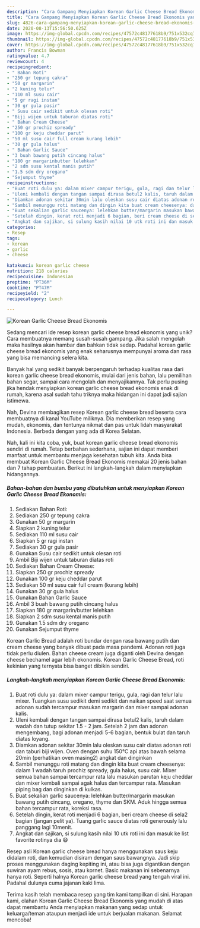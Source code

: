 ```yaml
---
description: "Cara Gampang Menyiapkan Korean Garlic Cheese Bread Ekonomis yang Lezat"
title: "Cara Gampang Menyiapkan Korean Garlic Cheese Bread Ekonomis yang Lezat"
slug: 4826-cara-gampang-menyiapkan-korean-garlic-cheese-bread-ekonomis-yang-lezat
date: 2020-08-13T15:56:50.625Z
image: https://img-global.cpcdn.com/recipes/47572c48177618b9/751x532cq70/korean-garlic-cheese-bread-ekonomis-foto-resep-utama.jpg
thumbnail: https://img-global.cpcdn.com/recipes/47572c48177618b9/751x532cq70/korean-garlic-cheese-bread-ekonomis-foto-resep-utama.jpg
cover: https://img-global.cpcdn.com/recipes/47572c48177618b9/751x532cq70/korean-garlic-cheese-bread-ekonomis-foto-resep-utama.jpg
author: Francis Bowman
ratingvalue: 4.7
reviewcount: 4
recipeingredient:
- " Bahan Roti"
- "250 gr tepung cakra"
- "50 gr margarin"
- "2 kuning telur"
- "110 ml susu cair"
- "5 gr ragi instan"
- "30 gr gula pasir"
- " Susu cair sedikit untuk olesan roti"
- "Biji wijen untuk taburan diatas roti"
- " Bahan Cream Cheese"
- "250 gr prochiz spready"
- "100 gr keju cheddar parut"
- "50 ml susu cair full cream kurang lebih"
- "30 gr gula halus"
- " Bahan Garlic Sauce"
- "3 buah bawang putih cincang halus"
- "180 gr margarinbutter lelehkan"
- "2 sdm susu kental manis putih"
- "1.5 sdm dry oregano"
- "Sejumput thyme"
recipeinstructions:
- "Buat roti dulu ya: dalam mixer campur terigu, gula, ragi dan telur lalu mixer. Tuangkan susu sedikit demi sedikit dan naikan speed saat semua adonan sudah tercampur masukan margarin dan mixer sampai adonan kalis."
- "Uleni kembali dengan tangan sampai dirasa betul2 kalis, taruh dalam wadah dan tutup sekitar 1.5 - 2 jam. Setelah 2 jam dan adonan mengembang, bagi adonan menjadi 5-6 bagian, bentuk bulat dan taruh diatas loyang."
- "Diamkan adonan sekitar 30min lalu oleskan susu cair diatas adonan roti dan taburi biji wijen. Oven dengan suhu 150°C api atas bawah selama 20min (perhatikan oven masing2) angkat dan dinginkan"
- "Sambil menunggu roti matang dan dingin kita buat cream cheesenya: dalam 1 wadah taruh prochiz spready, gula halus, susu cair. Mixer semua bahan sampai tercampur rata lalu masukan parutan keju cheddar dan mixer kembali sampai agak halus dan tercampur rata. Masukan piping bag dan dinginkan di kulkas."
- "Buat sekalian garlic saucenya: lelehkan butter/margarin masukan bawang putih cincang, oregano, thyme dan SKM. Aduk hingga semua bahan tercampur rata, koreksi rasa."
- "Setelah dingin, kerat roti menjadi 6 bagian, beri cream cheese di sela2 bagian (jangan pelit ya). Tuang garlic sauce diatas roti generously lalu panggang lagi 10menit."
- "Angkat dan sajikan, si sulung kasih nilai 10 utk roti ini dan masuk ke list favorite rotinya dia 😄"
categories:
- Resep
tags:
- korean
- garlic
- cheese

katakunci: korean garlic cheese 
nutrition: 218 calories
recipecuisine: Indonesian
preptime: "PT36M"
cooktime: "PT47M"
recipeyield: "2"
recipecategory: Lunch

---
```



![Korean Garlic Cheese Bread Ekonomis](https://img-global.cpcdn.com/recipes/47572c48177618b9/751x532cq70/korean-garlic-cheese-bread-ekonomis-foto-resep-utama.jpg)

Sedang mencari ide resep korean garlic cheese bread ekonomis yang unik? Cara membuatnya memang susah-susah gampang. Jika salah mengolah maka hasilnya akan hambar dan bahkan tidak sedap. Padahal korean garlic cheese bread ekonomis yang enak seharusnya mempunyai aroma dan rasa yang bisa memancing selera kita.

Banyak hal yang sedikit banyak berpengaruh terhadap kualitas rasa dari korean garlic cheese bread ekonomis, mulai dari jenis bahan, lalu pemilihan bahan segar, sampai cara mengolah dan menyajikannya. Tak perlu pusing jika hendak menyiapkan korean garlic cheese bread ekonomis enak di rumah, karena asal sudah tahu triknya maka hidangan ini dapat jadi sajian istimewa.

Nah, Devina membagikan resep Korean garlic cheese bread beserta cara membuatnya di kanal YouTube miliknya. Dia memberikan resep yang mudah, ekonomis, dan tentunya nikmat dan pas untuk lidah masyarakat Indonesia. Berbeda dengan yang ada di Korea Selatan.


Nah, kali ini kita coba, yuk, buat korean garlic cheese bread ekonomis sendiri di rumah. Tetap berbahan sederhana, sajian ini dapat memberi manfaat untuk membantu menjaga kesehatan tubuh kita. Anda bisa membuat Korean Garlic Cheese Bread Ekonomis memakai 20 jenis bahan dan 7 tahap pembuatan. Berikut ini langkah-langkah dalam menyiapkan hidangannya.

<!--inarticleads1-->

##### Bahan-bahan dan bumbu yang dibutuhkan untuk menyiapkan Korean Garlic Cheese Bread Ekonomis:

1. Sediakan  Bahan Roti:
1. Sediakan 250 gr tepung cakra
1. Gunakan 50 gr margarin
1. Siapkan 2 kuning telur
1. Sediakan 110 ml susu cair
1. Siapkan 5 gr ragi instan
1. Sediakan 30 gr gula pasir
1. Gunakan  Susu cair sedikit untuk olesan roti
1. Ambil Biji wijen untuk taburan diatas roti
1. Sediakan  Bahan Cream Cheese:
1. Siapkan 250 gr prochiz spready
1. Gunakan 100 gr keju cheddar parut
1. Sediakan 50 ml susu cair full cream (kurang lebih)
1. Gunakan 30 gr gula halus
1. Gunakan  Bahan Garlic Sauce
1. Ambil 3 buah bawang putih cincang halus
1. Siapkan 180 gr margarin/butter lelehkan
1. Siapkan 2 sdm susu kental manis putih
1. Gunakan 1.5 sdm dry oregano
1. Gunakan Sejumput thyme


Korean Garlic Bread adalah roti bundar dengan rasa bawang putih dan cream cheese yang banyak dibuat pada masa pandemi. Adonan roti juga tidak perlu diulen. Bahan cheese cream juga diganti oleh Devina dengan cheese bechamel agar lebih ekonomis. Korean Garlic Cheese Bread, roti kekinian yang ternyata bisa banget dibikin sendiri. 

<!--inarticleads2-->

##### Langkah-langkah menyiapkan Korean Garlic Cheese Bread Ekonomis:

1. Buat roti dulu ya: dalam mixer campur terigu, gula, ragi dan telur lalu mixer. Tuangkan susu sedikit demi sedikit dan naikan speed saat semua adonan sudah tercampur masukan margarin dan mixer sampai adonan kalis.
1. Uleni kembali dengan tangan sampai dirasa betul2 kalis, taruh dalam wadah dan tutup sekitar 1.5 - 2 jam. Setelah 2 jam dan adonan mengembang, bagi adonan menjadi 5-6 bagian, bentuk bulat dan taruh diatas loyang.
1. Diamkan adonan sekitar 30min lalu oleskan susu cair diatas adonan roti dan taburi biji wijen. Oven dengan suhu 150°C api atas bawah selama 20min (perhatikan oven masing2) angkat dan dinginkan
1. Sambil menunggu roti matang dan dingin kita buat cream cheesenya: dalam 1 wadah taruh prochiz spready, gula halus, susu cair. Mixer semua bahan sampai tercampur rata lalu masukan parutan keju cheddar dan mixer kembali sampai agak halus dan tercampur rata. Masukan piping bag dan dinginkan di kulkas.
1. Buat sekalian garlic saucenya: lelehkan butter/margarin masukan bawang putih cincang, oregano, thyme dan SKM. Aduk hingga semua bahan tercampur rata, koreksi rasa.
1. Setelah dingin, kerat roti menjadi 6 bagian, beri cream cheese di sela2 bagian (jangan pelit ya). Tuang garlic sauce diatas roti generously lalu panggang lagi 10menit.
1. Angkat dan sajikan, si sulung kasih nilai 10 utk roti ini dan masuk ke list favorite rotinya dia 😄


Resep asli Korean garlic cheese bread hanya menggunakan saus keju didalam roti, dan kemudian disiram dengan saus bawangnya. Jadi skip proses menggunakan daging kepiting ini, atau bisa juga digantikan dengan suwiran ayam rebus, sosis, atau kornet. Basic makanan ini sebenarnya hanya roti. Seperti halnya Korean garlic cheese bread yang tengah viral ini. Padahal dulunya cuma jajanan kaki lima. 

Terima kasih telah membaca resep yang tim kami tampilkan di sini. Harapan kami, olahan Korean Garlic Cheese Bread Ekonomis yang mudah di atas dapat membantu Anda menyiapkan makanan yang sedap untuk keluarga/teman ataupun menjadi ide untuk berjualan makanan. Selamat mencoba!
